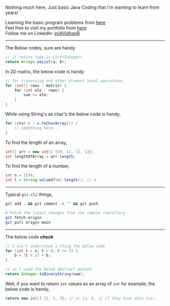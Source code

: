 Nothing much here, Just basic Java Coding that I'm wanting to learn from years!

Learning the basic program problems from [here](https://www.geeksforgeeks.org/basic-programming-problems/) \
Feel free to visit my portfolio from [here](https://itsvidhanreddy.vercel.app) \
Follow me on LinkedIn: [in/AVidhanR](https://linkedin.com/in/AVidhanR) 

---

The Below codes, sure are handy
```java
// if return type is List<Integer>
return Arrays.asList(a, b);
```
In 2D matrix, the below code is handy
```java
// for traversing and other element level operations
for (int[] rows : matrix) {
    for (int ele : rows) {
        sum += ele;
    }
}
```
While using String's as char's the below code is handy,
```java
for (char c : v.toCharArray()) {
    // something here...    
}
```
To find the length of an array,
```java
int[] arr = new int[] {10, 11, 12, 13};
int lengthOfArray = arr.length;
```
To find the length of a number,
```java
int n = 1234;
int l = String.valueOf(n).length(); // 4
```

---

Typical `git-cli` things,
```bash
git add . && git commit -m "" && git push
```
```bash
# Fetch the latest changes from the remote repository
git fetch origin
git pull origin main
```

---

The below code **check**
```java
// I ain't understood a thing the below code
for (int t = n; t > 0; t /= 2) {
    b = (t % 2) + b;
}

// so I used the below abstract method
return Integer.toBinaryString(num);
```
Well, if you want to return `int` values as an array of `int` for example; the below code is handy,
```java
return new int[] {1, 2, 3}; // or {a, b, c} if they have data init.
```